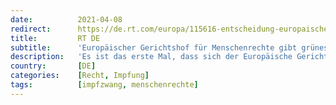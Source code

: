 ```yaml
---
date:          2021-04-08
redirect:      https://de.rt.com/europa/115616-entscheidung-europaischen-gerichtshofs-fur-menschenrechte-zwangsimpfung-ok/
title:         RT DE
subtitle:      'Europäischer Gerichtshof für Menschenrechte gibt grünes Licht für Zwangsimpfungen'
description:   'Es ist das erste Mal, dass sich der Europäische Gerichtshof für Menschenrechte mit der Frage von Zwangsimpfungen befasst hat. Laut dem EGMR seien die verordneten Pflichtimpfungen im "besten Interesse" der Gesellschaft. Das Urteil könnte laut Experteneinschätzung bei der Durchsetzung von COVID-Impfungen eine Rolle spielen.'
country:       [DE]
categories:    [Recht, Impfung]
tags:          [impfzwang, menschenrechte]
---
```

